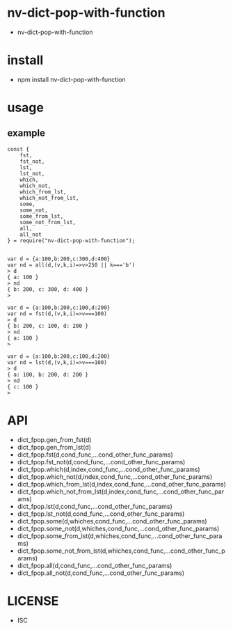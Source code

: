 nv-dict-pop-with-function
============
- nv-dict-pop-with-function


install
=======
- npm install nv-dict-pop-with-function

usage
=====

example
-------

    const {
        fst,
        fst_not,
        lst,
        lst_not,
        which,
        which_not,
        which_from_lst,
        which_not_from_lst,
        some,
        some_not,
        some_from_lst,
        some_not_from_lst,
        all,
        all_not
    } = require("nv-dict-pop-with-function");
    
    
    var d = {a:100,b:200,c:300,d:400}
    var nd = all(d,(v,k,i)=>v>250 || k==='b')
    > d
    { a: 100 }
    > nd
    { b: 200, c: 300, d: 400 }
    >
    
    var d = {a:100,b:200,c:100,d:200}
    var nd = fst(d,(v,k,i)=>v===100)
    > d
    { b: 200, c: 100, d: 200 }
    > nd
    { a: 100 }
    >
    
    var d = {a:100,b:200,c:100,d:200}
    var nd = lst(d,(v,k,i)=>v===100)
    > d
    { a: 100, b: 200, d: 200 }
    > nd
    { c: 100 }
    >


API
====

- dict\_fpop.gen\_from\_fst(d)
- dict\_fpop.gen\_from\_lst(d)
- dict\_fpop.fst(d,cond\_func,...cond\_other\_func\_params)
- dict\_fpop.fst\_not(d,cond\_func,...cond\_other\_func\_params)
- dict\_fpop.which(d,index,cond\_func,...cond\_other\_func\_params)
- dict\_fpop.which\_not(d,index,cond\_func,...cond\_other\_func\_params)
- dict\_fpop.which\_from\_lst(d,index,cond\_func,...cond\_other\_func\_params)
- dict\_fpop.which\_not\_from\_lst(d,index,cond\_func,...cond\_other\_func\_params)
- dict\_fpop.lst(d,cond\_func,...cond\_other\_func\_params)
- dict\_fpop.lst\_not(d,cond\_func,...cond\_other\_func\_params)
- dict\_fpop.some(d,whiches,cond\_func,...cond\_other\_func\_params)
- dict\_fpop.some\_not(d,whiches,cond\_func,...cond\_other\_func\_params)
- dict\_fpop.some\_from\_lst(d,whiches,cond\_func,...cond\_other\_func\_params)
- dict\_fpop.some\_not\_from\_lst(d,whiches,cond\_func,...cond\_other\_func\_params)
- dict\_fpop.all(d,cond\_func,...cond\_other\_func\_params)
- dict\_fpop.all\_not(d,cond\_func,...cond\_other\_func\_params)

LICENSE
=======
- ISC

